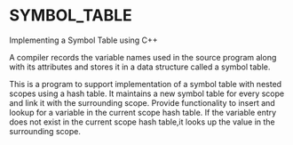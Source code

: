 # SYMBOL_TABLE
Implementing a Symbol Table using C++

A compiler records the variable names used in the source program along with its attributes and
stores it in a data structure called a symbol table.

This is a program to support implementation of a symbol table with nested scopes using a hash
table. It maintains a new symbol table for every scope and link it with the surrounding scope.
Provide functionality to insert and lookup for a variable in the current scope hash table. If the
variable entry does not exist in the current scope hash table,it looks up the value in the
surrounding scope.
